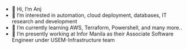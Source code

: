 - 👋 Hi, I’m Anj
- 👀 I’m interested in automation, cloud deployment, databases, IT research and development
- 🌱 I’m currently learning AWS, Terraform, Powershell, and many more..
- 💞️ I’m presently working at Infor Manila as their Associate Software Engineer under USEM-Infrastructure team

<!---
anjmalcantara/anjmalcantara is a ✨ special ✨ repository because its `README.md` (this file) appears on your GitHub profile.
You can click the Preview link to take a look at your changes.
--->
